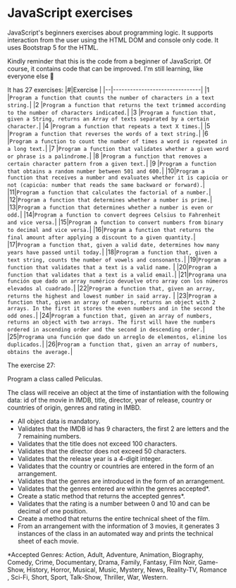 # JavaScript exercises
JavaScript's beginners exercises about programming logic. It supports interaction from the user using the HTML DOM and console only code. It uses Bootstrap 5 for the HTML.

Kindly reminder that this is the code from a beginner of JavaScript. Of course, it contains code that can be improved. I'm still learning, like everyone else 😬

It has 27 exercises:
|#|Exercise                       |
|--|-------------------------------|
|1 |`Program a function that counts the number of characters in a text string.`|
|2 |`Program a function that returns the text trimmed according to the number of characters indicated.`|
|3 |`Program a function that, given a String, returns an Array of texts separated by a certain character.`|
|4 |`Program a function that repeats a text X times.`|
|5 |`Program a function that reverses the words of a text string.`|
|6 |`Program a function to count the number of times a word is repeated in a long text.`|
|7 |`Program a function that validates whether a given word or phrase is a palindrome.`|
|8 |`Program a function that removes a certain character pattern from a given text.`|
|9 |`Program a function that obtains a random number between 501 and 600.`|
|10|`Program a function that receives a number and evaluates whether it is capicúa or not (capicúa: number that reads the same backward or forward).`|
|11|`Program a function that calculates the factorial of a number.`|
|12|`Program a function that determines whether a number is prime.`|
|13|`Program a function that determines whether a number is even or odd.`|
|14|`Program a function to convert degrees Celsius to Fahrenheit and vice versa.`|
|15|`Program a function to convert numbers from binary to decimal and vice versa.`|
|16|`Program a function that returns the final amount after applying a discount to a given quantity.`|
|17|`Program a function that, given a valid date, determines how many years have passed until today.`|
|18|`Program a function that, given a text string, counts the number of vowels and consonants.`|
|19|`Program a function that validates that a text is a valid name.`            |
|20|`Program a function that validates that a text is a valid email.`|
|21|`Programa una función que dado un array numérico devuelve otro array con los números elevados al cuadrado.`|
|22|`Program a function that, given an array, returns the highest and lowest number in said array.`            |
|23|`Program a function that, given an array of numbers, returns an object with 2 arrays. In the first it stores the even numbers and in the second the odd ones.`|
|24|`Program a function that, given an array of numbers, returns an object with two arrays. The first will have the numbers ordered in ascending order and the second in descending order.`|
|25|`Programa una función que dado un arreglo de elementos, elimine los duplicados.`|
|26|`Program a function that, given an array of numbers, obtains the average.`|


The exercise 27:

Program a class called Peliculas.

The class will receive an object at the time of instantiation with the following data: id of the movie in IMDB, title, director, year of release, country or countries of origin, genres and rating in IMBD.
   - All object data is mandatory.
   - Validates that the IMDB id has 9 characters, the first 2 are letters and the
      7 remaining numbers.
   - Validates that the title does not exceed 100 characters.
   - Validates that the director does not exceed 50 characters.
   - Validates that the release year is a 4-digit integer.
   - Validates that the country or countries are entered in the form of an arrangement.
   - Validates that the genres are introduced in the form of an arrangement.
   - Validates that the genres entered are within the genres
      accepted*.
   - Create a static method that returns the accepted genres*.
   - Validates that the rating is a number between 0 and 10 and can be
     decimal of one position.
   - Create a method that returns the entire technical sheet of the film.
   - From an arrangement with the information of 3 movies, it generates 3
     instances of the class in an automated way and prints the technical sheet
     of each movie.

*Accepted Genres: Action, Adult, Adventure, Animation, Biography, Comedy, Crime, Documentary, Drama, Family, Fantasy, Film Noir, Game-Show, History, Horror, Musical, Music, Mystery, News, Reality-TV, Romance , Sci-Fi, Short, Sport, Talk-Show, Thriller, War, Western.
